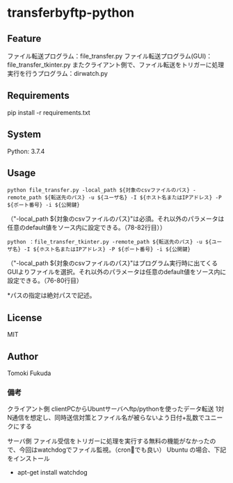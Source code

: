 # transferbyftp-python

## Feature
ファイル転送プログラム：file_transfer.py
ファイル転送プログラム(GUI)：file_transfer_tkinter.py
またクライアント側で、ファイル転送をトリガーに処理実行を行うプログラム：dirwatch.py

## Requirements
pip install -r requirements.txt

## System
Python: 3.7.4

## Usage
```
python file_transfer.py -local_path ${対象のcsvファイルのパス} -remote_path ${転送先のパス} -u ${ユーザ名} -I ${ホスト名またはIPアドレス} -P ${ポート番号} -i ${公開鍵}
```
（"-local_path  ${対象のcsvファイルのパス}"は必須。それ以外のパラメータは任意のdefault値をソース内に設定できる。（78-82行目））

```
python ：file_transfer_tkinter.py -remote_path ${転送先のパス} -u ${ユーザ名} -I ${ホスト名またはIPアドレス} -P ${ポート番号} -i ${公開鍵}
```
（"-local_path  ${対象のcsvファイルのパス}"はプログラム実行時に出てくるGUIよりファイルを選択。それ以外のパラメータは任意のdefault値をソース内に設定できる。（76-80行目）

*パスの指定は絶対パスで記述。
## License

MIT

##  Author

Tomoki Fukuda

### 備考
クライアント側
clientPCからUbuntサーバへftp/pythonを使ったデータ転送
1対N通信を想定し、同時送信対策とファイル名が被らないよう日付+乱数でユニークにする

サーバ側
ファイル受信をトリガーに処理を実行する無料の機能がなかったので、今回はwatchdogでファイル監視。（cronでも良い）
Ubuntu の場合、下記をインストール
+ apt-get install watchdog




